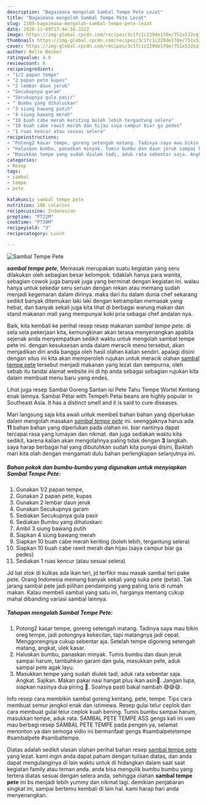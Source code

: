 ```yaml
---
description: "Bagaimana mengolah Sambal Tempe Pete Lezat"
title: "Bagaimana mengolah Sambal Tempe Pete Lezat"
slug: 2109-bagaimana-mengolah-sambal-tempe-pete-lezat
date: 2020-11-09T17:44:16.332Z
image: https://img-global.cpcdn.com/recipes/3c1fc1c229de170e/751x532cq70/sambal-tempe-pete-foto-resep-utama.jpg
thumbnail: https://img-global.cpcdn.com/recipes/3c1fc1c229de170e/751x532cq70/sambal-tempe-pete-foto-resep-utama.jpg
cover: https://img-global.cpcdn.com/recipes/3c1fc1c229de170e/751x532cq70/sambal-tempe-pete-foto-resep-utama.jpg
author: Belle Becker
ratingvalue: 4.8
reviewcount: 8
recipeingredient:
- "1/2 papan tempe"
- "2 papan pete kupas"
- "2 lembar daun jeruk"
- "Secukupnya garam"
- "Secukupnya gula pasir"
- " Bumbu yang dihaluskan"
- "3 siung bawang putih"
- "4 siung bawang merah"
- "10 buah cabe merah keriting boleh lebih tergantung selera"
- "10 buah cabe rawit merah dan hijau saya campur biar ga pedes"
- "1 ruas kencur atau sesuai selera"
recipeinstructions:
- "Potong2 kasar tempe, goreng setengah matang. Tadinya saya mau bikin oreg tempe, jadi potongnya kekecilan, tapi matangnya jadi cepat. Menggorengnya cukup sebentar aja. Setelah tempe digoreng setengah matang, angkat, ulek kasar."
- "Haluskan bumbu, panaskan minyak. Tumis bumbu dan daun jeruk sampai harum, tambahkan garam dan gula, masukkan pete, aduk sampai pete agak layu."
- "Masukkan tempe yang sudah diulek tadi, aduk rata sebentar saja. Angkat. Sajikan. Makan pakai nasi hangat plus ikan asin🤤. Jangan lupa, siapkan nasinya dua piring 🤭. Soalnya pasti bakal nambah 😅😅😅."
categories:
- Resep
tags:
- sambal
- tempe
- pete

katakunci: sambal tempe pete 
nutrition: 106 calories
recipecuisine: Indonesian
preptime: "PT22M"
cooktime: "PT30M"
recipeyield: "3"
recipecategory: Lunch

---
```



![Sambal Tempe Pete](https://img-global.cpcdn.com/recipes/3c1fc1c229de170e/751x532cq70/sambal-tempe-pete-foto-resep-utama.jpg)

<b><i>sambal tempe pete</i></b>, Memasak merupakan suatu kegiatan yang seru dilakukan oleh sebagian besar kelompok. tidaklah hanya para wanita, sebagian cowok juga banyak juga yang berminat dengan kegiatan ini. walau hanya untuk sekedar seru seruan dengan rekan atau memang sudah menjadi kegemaran dalam dirinya. maka dari itu dalam dunia chef sekarang sedikit banyak ditemukan laki laki dengan ketrampilan memasak yang hebat, dan banyak sekali juga kita lihat di berbagai warung makan dan stand makanan mall yang mempunyai koki pria sebagai chef andalan nya.

Baik, kita kembali ke perihal resep resep makanan <i>sambal tempe pete</i>. di sela sela pekerjaan kita, kemungkinan akan terasa menyenangkan apabila sejenak anda menyempatkan sedikit waktu untuk mengolah sambal tempe pete ini. dengan kesuksesan anda dalam meracik menu tersebut, akan menjadikan diri anda bangga oleh hasil olahan kalian sendiri. apalagi disini dengan situs ini kita akan memperoleh rujukan untuk meracik olahan <u>sambal tempe pete</u> tersebut menjadi makanan yang lezat dan sempurna, oleh sebab itu tandai alamat website ini di hp anda sebagai sebagian rujukan kita dalam membuat menu baru yang endes.

Lihat juga resep Sambal Goreng Santan isi Pete Tahu Tempe Wortel Kentang enak lainnya. Sambal Petai with Tempeh Petai beans are highly popular in Southeast Asia. It has a distinct smell and it is said to cure diseases.


Mari langsung saja kita awali untuk membeli bahan bahan yang diperlukan dalam mengolah masakan <u><i>sambal tempe pete</i></u> ini. seenggaknya harus ada <b>11</b> bahan bahan yang diperlukan pada olahan ini. biar nantinya dapat tercapai rasa yang lumayan dan nikmat. dan juga sediakan waktu kita sedikit, karena kalian akan mengolahnya paling tidak dengan <b>3</b> langkah. saya harap berbagai hal yang dibutuhkan sudah kita punyai disini, Baiklah mari kita olah dengan mengamati dulu bahan perlengkapan selanjutnya ini.

<!--inarticleads1-->

##### Bahan pokok dan bumbu-bumbu yang digunakan untuk menyiapkan Sambal Tempe Pete:

1. Gunakan 1/2 papan tempe,
1. Gunakan 2 papan pete, kupas
1. Gunakan 2 lembar daun jeruk
1. Gunakan Secukupnya garam
1. Sediakan Secukupnya gula pasir
1. Sediakan  Bumbu yang dihaluskan:
1. Ambil 3 siung bawang putih
1. Siapkan 4 siung bawang merah
1. Siapkan 10 buah cabe merah keriting (boleh lebih, tergantung selera)
1. Siapkan 10 buah cabe rawit merah dan hijau (saya campur biar ga pedes)
1. Sediakan 1 ruas kencur (atau sesuai selera)


Jd liat stok di kulkas ada ikan teri, jd terfikir mau masak sambal teri pake pete. Orang Indonesia memang banyak sekali yang suka pete (petai). Tak jarang sambal pete jadi pilihan pendamping yang paling laris di rumah makan. Kalau membeli sambal yang satu ini, harganya memang cukup mahal dibanding variasi sambal lainnya. 

<!--inarticleads2-->

##### Tahapan mengolah Sambal Tempe Pete:

1. Potong2 kasar tempe, goreng setengah matang. Tadinya saya mau bikin oreg tempe, jadi potongnya kekecilan, tapi matangnya jadi cepat. Menggorengnya cukup sebentar aja. Setelah tempe digoreng setengah matang, angkat, ulek kasar.
1. Haluskan bumbu, panaskan minyak. Tumis bumbu dan daun jeruk sampai harum, tambahkan garam dan gula, masukkan pete, aduk sampai pete agak layu.
1. Masukkan tempe yang sudah diulek tadi, aduk rata sebentar saja. Angkat. Sajikan. Makan pakai nasi hangat plus ikan asin🤤. Jangan lupa, siapkan nasinya dua piring 🤭. Soalnya pasti bakal nambah 😅😅😅.


Info resep cara membikin sambal goreng kentang, pete, tempe. Tips cara membuat semur jengkol enak dan istimewa. Resep gulai telur ceplok dan cara membuat gulai telur ceplok kuah bening. Tumis bumbu sampai harum, masukkan tempe, aduk rata. SAMBAL PETE TEMPE ASS gengs kali ini uwo mau berbagi resep SAMBAL PETE TEMPE pada pengen ya, selamat menonton ya dan semoga vidio ini bermanfaat gengs #sambalpetetempe #sambalpete #sambaltempe. 

Diatas adalah sedikit ulasan olahan perihal bahan resep <u>sambal tempe pete</u> yang lezat. kami ingin anda dapat paham dengan tulisan diatas, dan anda dapat mengulanginya di lain waktu untuk di hidangkan dalam saat saat kegiatan family atau teman anda. anda bisa mengulik bumbu bumbu yang tertera diatas sesuai dengan selera anda, sehingga olahan <b>sambal tempe pete</b> ini bs menjadi lebih yummy dan nikmat lagi. demikian penjabaran singkat ini, sampai bertemu kembali di lain hal. kami harap hari anda menyenangkan.
